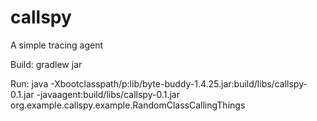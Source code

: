 callspy
=======

A simple tracing agent

Build:
gradlew jar

Run:
java -Xbootclasspath/p:lib/byte-buddy-1.4.25.jar:build/libs/callspy-0.1.jar -javaagent:build/libs/callspy-0.1.jar org.example.callspy.example.RandomClassCallingThings
